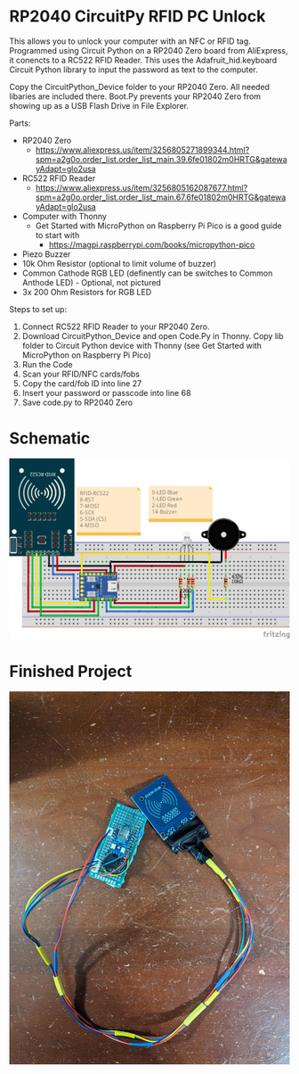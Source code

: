# RP2040 CircuitPy RFID PC Unlock

This allows you to unlock your computer with an NFC or RFID tag.  Programmed using Circuit Python on a RP2040 Zero board from AliExpress, it conencts to a RC522 RFID Reader.  This uses the Adafruit_hid.keyboard Circuit Python library to input the password as text to the computer.

Copy the CircuitPython_Device folder to your RP2040 Zero.  All needed libaries are included there.  Boot.Py prevents your RP2040 Zero from showing up as a USB Flash Drive in File Explorer.

Parts:
* RP2040 Zero
	* https://www.aliexpress.us/item/3256805271899344.html?spm=a2g0o.order_list.order_list_main.39.6fe01802m0HRTG&gatewayAdapt=glo2usa
* RC522 RFID Reader
	* https://www.aliexpress.us/item/3256805162087677.html?spm=a2g0o.order_list.order_list_main.67.6fe01802m0HRTG&gatewayAdapt=glo2usa
* Computer with Thonny
	* Get Started with MicroPython on Raspberry Pi Pico is a good guide to start with
		* https://magpi.raspberrypi.com/books/micropython-pico
* Piezo Buzzer
* 10k Ohm Resistor (optional to limit volume of buzzer)
* Common Cathode RGB LED (definently can be switches to Common Anthode LED) - Optional, not pictured
* 3x 200 Ohm Resistors for RGB LED

Steps to set up:
1. Connect RC522 RFID Reader to your RP2040 Zero.
2. Download CircuitPython_Device and open Code.Py in Thonny.  Copy lib folder to Circuit Python device with Thonny (see Get Started with MicroPython on Raspberry Pi Pico)
3. Run the Code
4. Scan your RFID/NFC cards/fobs
5. Copy the card/fob ID into line 27
6. Insert your password or passcode into line 68
7. Save code.py to RP2040 Zero

# Schematic
<picture>
 <source media="(prefers-color-scheme: dark)" srcset="https://github.com/abacon118/RP2040-CircuitPy-RFID-PC-Unlock/blob/main/Schematic/RFID_PC_RP2040Zero.jpg">
 <source media="(prefers-color-scheme: light)" srcset="https://github.com/abacon118/RP2040-CircuitPy-RFID-PC-Unlock/blob/main/Schematic/RFID_PC_RP2040Zero.jpg">
 <img alt="Schematic" src="https://github.com/abacon118/RP2040-CircuitPy-RFID-PC-Unlock/blob/main/Schematic/RFID_PC_RP2040Zero.jpg">
</picture>

# Finished Project
<picture>
 <source media="(prefers-color-scheme: dark)" srcset="https://github.com/abacon118/RP2040-CircuitPy-RFID-PC-Unlock/blob/main/Photos/PXL_20230624_032824612.jpg">
 <source media="(prefers-color-scheme: light)" srcset="https://github.com/abacon118/RP2040-CircuitPy-RFID-PC-Unlock/blob/main/Photos/PXL_20230624_032824612.jpg">
 <img alt="Completed Board" src="https://github.com/abacon118/RP2040-CircuitPy-RFID-PC-Unlock/blob/main/Photos/PXL_20230624_032824612.jpg">
</picture>
